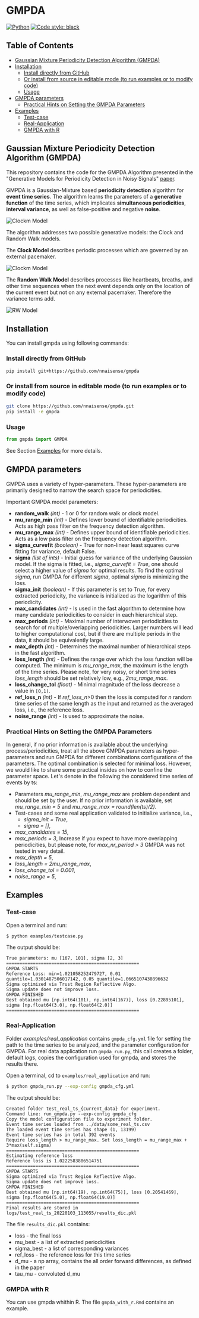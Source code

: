 # GMPDA

[![Python](https://img.shields.io/badge/python-3.8-blue.svg)](https://www.python.org/)
[![Code style: black](https://img.shields.io/badge/code%20style-black-000000.svg)](https://github.com/psf/black)


## Table of Contents

<!-- vim-markdown-toc GFM -->

* [Gaussian Mixture Periodicity Detection Algorithm (GMPDA)](#gaussian-mixture-periodicity-detection-algorithm-gmpda)
* [Installation](#installation)
    * [Install directly from GitHub](#install-directly-from-github)
    * [Or install from source in editable mode (to run examples or to modify code)](#or-install-from-source-in-editable-mode-to-run-examples-or-to-modify-code)
    * [Usage](#usage)
* [GMPDA parameters](#gmpda-parameters)
    * [Practical Hints on Setting the GMPDA Parameters](#practical-hints-on-setting-the-gmpda-parameters)
* [Examples](#examples)
    * [Test-case](#test-case)
    * [Real-Application](#real-application)
    * [GMPDA with R](#gmpda-with-r)

<!-- vim-markdown-toc -->

## Gaussian Mixture Periodicity Detection Algorithm (GMPDA)
This repository contains the code for the GMPDA Algorithm presented in the "Generative Models for Periodicity Detection in Noisy Signals" [paper](https://arxiv.org/abs/2201.07896).


GMPDA is a Gaussian-Mixture based **periodicity detection** algorithm for **event time series**.
The algorithm learns the parameters of a **generative function** of the time series, which implicates
**simultaneous periodicities**, **interval variance**, as well as false-positive and negative **noise**.

![Clockm Model](/figures/demo_intervals4_small.png)



The algorithm addresses two possible generative models: the Clock and Random Walk models.

The **Clock Model** describes periodic processes which are governed by an external pacemaker.

![Clockm Model](/figures/model_clock_small.png)


The **Random Walk Model** describes processes like heartbeats, breaths,
and other time sequences when the next event depends only on the location
of the current event but not on any external pacemaker. Therefore the variance terms add.

![RW Model](/figures/model_rw_small.png)



## Installation
You can install gmpda using following commands:

### Install directly from GitHub
```bash
pip install git+https://github.com/nnaisense/gmpda
```

### Or install from source in editable mode (to run examples or to modify code)
```bash
git clone https://github.com/nnaisense/gmpda.git
pip install -e gmpda
```

### Usage
```python
from gmpda import GMPDA
```

See Section [Examples](./README.md#examples) for more details.

## GMPDA parameters
GMPDA uses a variety of hyper-parameters. These hyper-parameters are primarily designed to narrow the search space for periodicities.

Important GMPDA model parameters:

- **random_walk** *(int)* - 1 or 0 for random walk or clock model.
- **mu_range_min** *(int)* - Defines lower bound of identifiable periodicities. Acts as high pass filter on the frequency detection algorithm.
- **mu_range_max** *(int)* - Defines upper bound of identifiable periodicities. Acts as a low pass filter on the frequency detection algorithm.
- **sigma_curvefit** *(boolean)* - True for non-linear least squares curve fitting for variance, default False.
- **sigma** *(list of ints)* - Initial guess for variance of the underlying Gaussian model. If the sigma is fitted, i.e., *sigma_curvefit = True*, one should select a higher value of *sigma* for optimal results. To find the optimal *sigma*, run GMPDA for different *sigma*, optimal *sigma* is minimizing the loss.
- **sigma_init** *(boolean)* -  If this parameter is set to True, for every extracted periodicity, the variance is initialized as the logarithm of this periodicity.
- **max_candidates** *(int)* - Is used in the fast algorithm to determine how many candidate periodicities to consider in each hierarchical step.
- **max_periods** *(int)* - Maximal number of interwoven periodicities to search for of multiple/overlapping periodicities. Larger numbers will lead to higher computational cost, but if there are multiple periods in the data, it should be equivalently large.
- **max_depth** *(int)* - Determines the maximal number of hierarchical steps in the fast algorithm.
- **loss_length** *(int)* - Defines the range over which the loss function will be computed. The minimum is *mu_range_max*, the maximum is the length of the time series. Please note, for very noisy, or short time series *loss_length* should be set relatively low, e.g., *2mu_range_max*.
- **loss_change_tol** *(float)* - Minimal magnitude of the loss decrease a value in `[0,1)`.
- **ref_loss_n** *(int)* - If *ref_loss_n*>0 then the loss is computed for *n* random time series of the same length as the input and returned as the averaged loss, i.e., the reference loss.
- **noise_range** *(int)* - Is used to approximate the noise.


### Practical Hints on Setting the GMPDA Parameters

In general, if no prior information is available about the underlying process/periodicities, treat all the above GMPDA parameters as hyper-parameters and run GMPDA for different combinations configurations of the parameters. The optimal combination is selected for minimal loss.
However, we would like to share some practical insides on how to confine the parameter space. Let's denote in the following the considered time series of events by ts:

- Parameters *mu_range_min*, *mu_range_max* are problem dependent and should be set by the user. If no prior information is available, set *mu_range_min = 5* and *mu_range_max = round(len(ts)/2)*.
- Test-cases and some real application validated to initialize variance, i.e.,
    - *sigma_init = True*,
    - *sigma = []*,
- *max_candidates = 15*,
- *max_periods = 3*, Increase if you expect to have more overlapping periodicities, but please note, for *max_nr_period > 3*  GMPDA was not tested in very detail.
- *max_depth = 5*,
- *loss_length = 2mu_range_max*,
- *loss_change_tol = 0.001*,
- *noise_range = 5*,

## Examples

### Test-case

Open a terminal and run:
```bash
$ python examples/testcase.py
```

The output should be:
```
True parameters: mu [167, 101], sigma [2, 3]
==================================================
GMPDA STARTS
Reference Loss: min=1.021058252479727, 0.01 quantile=1.0301487506017142, 0.05 quantile=1.0665107430896632
Sigma optimized via Trust Region Reflective Algo.
Sigma update does not improve loss.
GMPDA FINISHED
Best obtained mu [np.int64(101), np.int64(167)], loss [0.22895101], sigma [np.float64(3.0), np.float64(2.0)]
==================================================
```

### Real-Application

Folder *examples/real_application* contains `gmpda_cfg.yml` file for setting the path to the time series to be analyzed, and the parameter configuration for GMPDA.
For real data application run `gmpda_run.py`, this call creates a folder, default *logs*, copies the configuration used for gmpda, and stores the results there.

Open a terminal, cd to `examples/real_application` and run:

```bash
$ python gmpda_run.py --exp-config gmpda_cfg.yml
```

The output should be:

```
Created folder test_real_ts_{current_data} for experiment.
Command line: run_gmpda.py --exp-config gmpda_cfg
Copy the model configuration file to experiment folder.
Event time series loaded from ../data/some_real_ts.csv
The loaded event time series has shape (1, 13199)
Event time series has in total 392 events
Require loss_length > mu_range_max. Set loss_length = mu_range_max + 3*max(self.sigma)
==================================================
Estimating reference loss
Reference loss is 1.0222583806514751 
==================================================
GMPDA STARTS
Sigma optimized via Trust Region Reflective Algo.
Sigma update does not improve loss.
GMPDA FINISHED
Best obtained mu [np.int64(19), np.int64(75)], loss [0.20541469], sigma [np.float64(5.0), np.float64(19.0)]
==================================================
Final results are stored in logs/test_real_ts_20220103_113055/results_dic.pkl
```

The file `results_dic.pkl` contains:
* loss - the final loss
* mu_best - a list of extracted periodicities
* sigma_best - a list of corresponding variances
* ref_loss - the reference loss for this time series
* d_mu - a np array, contains the all order forward differences, as defined in the paper
* tau_mu - convoluted d_mu


### GMPDA with R
You can use gmpda whithin R. The file `gmpda_with_r.Rmd` contains an example.

